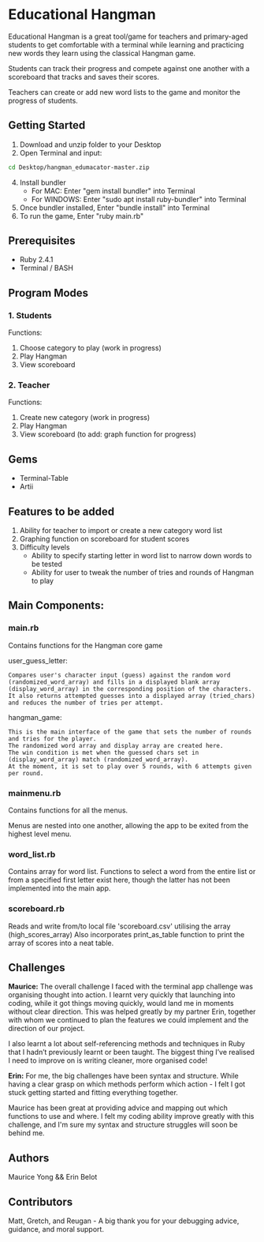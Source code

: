  # Educational Hangman
Educational Hangman is a great tool/game for teachers and primary-aged students to get comfortable with a terminal while learning and practicing new words they learn using the classical Hangman game.

Students can track their progress and compete against one another with a scoreboard that tracks and saves their scores.

Teachers can create or add new word lists to the game and monitor the progress of students.


## Getting Started
1. Download and unzip folder to your Desktop
2. Open Terminal and input:
```sh
cd Desktop/hangman_edumacator-master.zip
```
4. Install bundler
    * For MAC: Enter "gem install bundler" into Terminal
    * For WINDOWS: Enter "sudo apt install ruby-bundler" into Terminal
5. Once bundler installed, Enter "bundle install" into Terminal
6. To run the game, Enter "ruby main.rb"

## Prerequisites
- Ruby 2.4.1
- Terminal / BASH

## Program Modes 
### 1. Students
Functions:
1. Choose category to play (work in progress)
2. Play Hangman
3. View scoreboard
### 2. Teacher
Functions:
1. Create new category (work in progress)
2. Play Hangman
3. View scoreboard (to add: graph function for progress) 

## Gems
 - Terminal-Table
 - Artii

## Features to be added
1. Ability for teacher to import or create a new category word list
2. Graphing function on scoreboard for student scores
3. Difficulty levels
    * Ability to specify starting letter in word list to narrow down words to be tested
    * Ability for user to tweak the number of tries and rounds of Hangman to play

## Main Components:

### main.rb
Contains functions for the Hangman core game

user_guess_letter:
    
    Compares user's character input (guess) against the random word (randomized_word_array) and fills in a displayed blank array (display_word_array) in the corresponding position of the characters.
    It also returns attempted guesses into a displayed array (tried_chars) and reduces the number of tries per attempt.
hangman_game:

    This is the main interface of the game that sets the number of rounds and tries for the player.
    The randomized word array and display array are created here.
    The win condition is met when the guessed chars set in (display_word_array) match (randomized_word_array).
    At the moment, it is set to play over 5 rounds, with 6 attempts given per round.
### mainmenu.rb
Contains functions for all the menus.

Menus are nested into one another, allowing the app to be exited from the highest level menu.
### word_list.rb
Contains array for word list.
Functions to select a word from the entire list or from a specified first letter exist here, though the latter has not been implemented into the main app.
### scoreboard.rb
Reads and write from/to local file 'scoreboard.csv' utilising the array (high_scores_array)
Also incorporates print_as_table function to print the array of scores into a neat table.
## Challenges
**Maurice:** The overall challenge I faced with the terminal app challenge was organising thought into action. I learnt very quickly that launching into coding, while it got things moving quickly, would land me in moments without clear direction. This was helped greatly by my partner Erin, together with whom we continued to plan the features we could implement and the direction of our project.

I also learnt a lot about self-referencing methods and techniques in Ruby that I hadn’t previously learnt or been taught. The biggest thing I’ve realised I need to improve on is writing cleaner, more organised code!



**Erin:** For me, the big challenges have been syntax and structure. While having a clear grasp on which methods perform which action - I felt I got stuck getting started and fitting everything together. 

 Maurice has been great at providing advice and mapping out which functions to use and where. I felt my coding ability improve greatly with this challenge, and I'm sure my syntax and structure struggles will soon be behind me.
## Authors
Maurice Yong && Erin Belot
## Contributors
Matt, Gretch, and Reugan -  A big thank you for your debugging advice, guidance, and moral support.